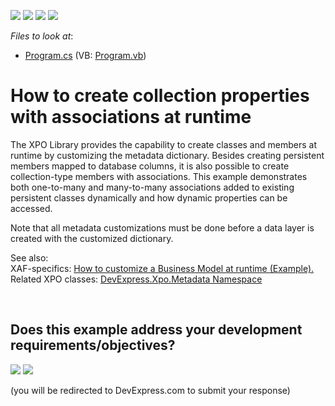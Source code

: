 <!-- default badges list -->
![](https://img.shields.io/endpoint?url=https://codecentral.devexpress.com/api/v1/VersionRange/128585716/19.2.7%2B)
[![](https://img.shields.io/badge/Open_in_DevExpress_Support_Center-FF7200?style=flat-square&logo=DevExpress&logoColor=white)](https://supportcenter.devexpress.com/ticket/details/E5139)
[![](https://img.shields.io/badge/📖_How_to_use_DevExpress_Examples-e9f6fc?style=flat-square)](https://docs.devexpress.com/GeneralInformation/403183)
[![](https://img.shields.io/badge/💬_Leave_Feedback-feecdd?style=flat-square)](#does-this-example-address-your-development-requirementsobjectives)
<!-- default badges end -->
<!-- default file list -->
*Files to look at*:

* [Program.cs](./CS/XPOConsoleApplication/Program.cs) (VB: [Program.vb](./VB/XPOConsoleApplication/Program.vb))
<!-- default file list end -->
# How to create collection properties with associations at runtime


<p>The XPO Library provides the capability to create classes and members at runtime by customizing the metadata dictionary. Besides creating persistent members mapped to database columns, it is also possible to create collection-type members with associations. This example demonstrates both one-to-many and many-to-many associations added to existing persistent classes dynamically and how dynamic properties can be accessed.</p><p>Note that all metadata customizations must be done before a data layer is created with the customized dictionary.</p><p>See also:<br />
XAF-specifics: <a href="https://www.devexpress.com/Support/Center/p/E250">How to customize a Business Model at runtime (Example).</a><u><br />
</u>Related XPO classes: <a href="https://documentation.devexpress.com/#XPO/DevExpressXpoMetadata"><u>DevExpress.Xpo.Metadata Namespace</u></a></p>

<br/>


<!-- feedback -->
## Does this example address your development requirements/objectives?

[<img src="https://www.devexpress.com/support/examples/i/yes-button.svg"/>](https://www.devexpress.com/support/examples/survey.xml?utm_source=github&utm_campaign=XPO_how-to-create-collection-properties-with-associations-at-runtime-e5139&~~~was_helpful=yes) [<img src="https://www.devexpress.com/support/examples/i/no-button.svg"/>](https://www.devexpress.com/support/examples/survey.xml?utm_source=github&utm_campaign=XPO_how-to-create-collection-properties-with-associations-at-runtime-e5139&~~~was_helpful=no)

(you will be redirected to DevExpress.com to submit your response)
<!-- feedback end -->
